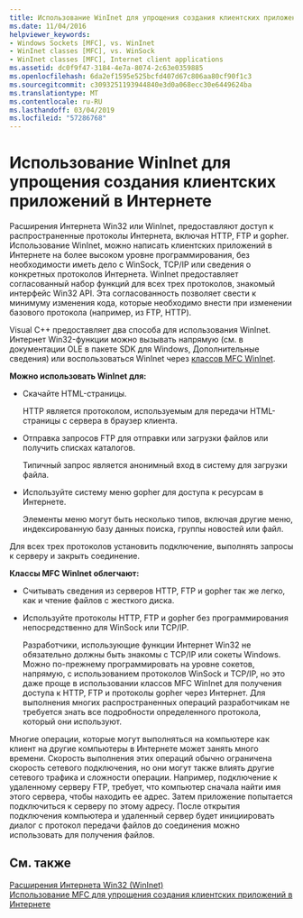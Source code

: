 ```yaml
---
title: Использование WinInet для упрощения создания клиентских приложений в Интернете
ms.date: 11/04/2016
helpviewer_keywords:
- Windows Sockets [MFC], vs. WinInet
- WinInet classes [MFC], vs. WinSock
- WinInet classes [MFC], Internet client applications
ms.assetid: dc0f9f47-3184-4e7a-8074-2c63e0359885
ms.openlocfilehash: 6da2ef1595e525bcfd407d67c806aa80cf90f1c3
ms.sourcegitcommit: c3093251193944840e3d0a068ecc30e6449624ba
ms.translationtype: MT
ms.contentlocale: ru-RU
ms.lasthandoff: 03/04/2019
ms.locfileid: "57286768"
---
```

# <a name="how-wininet-makes-it-easier-to-create-internet-client-applications"></a>Использование WinInet для упрощения создания клиентских приложений в Интернете

Расширения Интернета Win32 или WinInet, предоставляют доступ к распространенные протоколы Интернета, включая HTTP, FTP и gopher. Использование WinInet, можно написать клиентских приложений в Интернете на более высоком уровне программирования, без необходимости иметь дело с WinSock, TCP/IP или сведения о конкретных протоколов Интернета. WinInet предоставляет согласованный набор функций для всех трех протоколов, знакомый интерфейс Win32 API. Эта согласованность позволяет свести к минимуму изменения кода, которые необходимо внести при изменении базового протокола (например, из FTP, HTTP).

Visual C++ предоставляет два способа для использования WinInet. Интернет Win32-функции можно вызывать напрямую (см. в документации OLE в пакете SDK для Windows, Дополнительные сведения) или воспользоваться WinInet через [классов MFC WinInet](../mfc/mfc-classes-for-creating-internet-client-applications.md).

**Можно использовать WinInet для:**

- Скачайте HTML-страницы.

   HTTP является протоколом, используемым для передачи HTML-страницы с сервера в браузер клиента.

- Отправка запросов FTP для отправки или загрузки файлов или получить списках каталогов.

   Типичный запрос является анонимный вход в систему для загрузки файла.

- Используйте систему меню gopher для доступа к ресурсам в Интернете.

   Элементы меню могут быть несколько типов, включая другие меню, индексированную базу данных поиска, группы новостей или файл.

Для всех трех протоколов установить подключение, выполнять запросы к серверу и закрыть соединение.

**Классы MFC WinInet облегчают:**

- Считывать сведения из серверов HTTP, FTP и gopher так же легко, как и чтение файлов с жесткого диска.

- Используйте протоколы HTTP, FTP и gopher без программирования непосредственно для WinSock или TCP/IP.

   Разработчики, использующие функции Интернет Win32 не обязательно должны быть знакомы с TCP/IP или сокеты Windows. Можно по-прежнему программировать на уровне сокетов, напрямую, с использованием протоколов WinSock и TCP/IP, но это даже проще в использовании классов MFC WinInet для получения доступа к HTTP, FTP и протоколы gopher через Интернет. Для выполнения многих распространенных операций разработчикам не требуется знать все подробности определенного протокола, который они используют.

Многие операции, которые могут выполняться на компьютере как клиент на другие компьютеры в Интернете может занять много времени. Скорость выполнения этих операций обычно ограничена скорость сетевого подключения, но они могут также влиять другие сетевого трафика и сложности операции. Например, подключение к удаленному серверу FTP, требует, что компьютер сначала найти имя этого сервера, чтобы находить ее адрес. Затем приложение попытается подключиться к серверу по этому адресу. После открытия подключения компьютера и удаленный сервер будет инициировать диалог с протокол передачи файлов до соединения можно использовать для получения файлов.

## <a name="see-also"></a>См. также

[Расширения Интернета Win32 (WinInet)](../mfc/win32-internet-extensions-wininet.md)<br/>
[Использование MFC для упрощения создания клиентских приложений в Интернете](../mfc/how-mfc-makes-it-easier-to-create-internet-client-applications.md)
